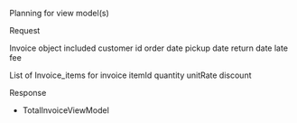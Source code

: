 
Planning for view model(s)


Request

Invoice object
    included customer id
    order date
    pickup date
    return date
    late fee

List of Invoice_items for invoice
    itemId
    quantity
    unitRate
    discount



Response

* TotalInvoiceViewModel















